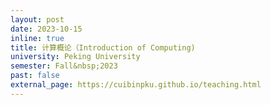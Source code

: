 ```yaml
---
layout: post
date: 2023-10-15
inline: true
title: 计算概论（Introduction of Computing)
university: Peking University
semester: Fall&nbsp;2023
past: false
external_page: https://cuibinpku.github.io/teaching.html
---
```


